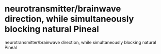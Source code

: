 # neurotransmitter/brainwave direction, while simultaneously blocking natural Pineal

neurotransmitter/brainwave direction, while simultaneously blocking natural Pineal
